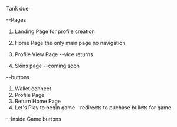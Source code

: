 Tank duel

--Pages

1. Landing Page for profile creation
2. Home Page the only main page no navigation
3. Profile View Page --vice returns

4. Skins page --coming soon

--buttons

1. Wallet connect
2. Profile Page
3. Return Home Page
4. Let's Play to begin game - redirects to puchase bullets for game

--Inside Game buttons
